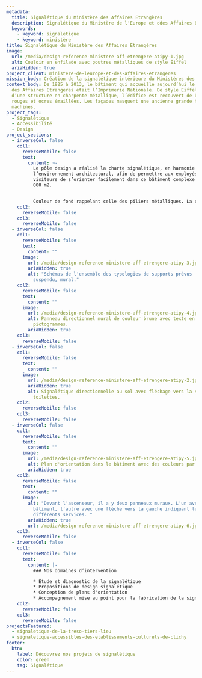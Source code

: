 ```yaml
---
metadata:
  title: Signalétique du Ministère des Affaires Etrangères
  description: Signalétique du Ministère de l'Europe et ddes Affaires Etrangères
  keywords:
    - keyword: signaletique
    - keyword: ministère
title: Signalétique du Ministère des Affaires Etrangères
image:
  url: /media/design-reference-ministere-aff-etrengere-atipy-1.jpg
  alt: Couloir en enfilade avec poutres métalliques de style Eiffel
  ariaHidden: true
project_client: ministere-de-leurope-et-des-affaires-etrangeres
mission_body: Création de la signalétique intérieure du Ministères des Affaires Étrangères
context_body: De 1925 à 2013, le bâtiment qui accueille aujourd’hui le Ministère
  des Affaires Etrangères était l’Imprimerie Nationale. De style Eiffel, doté
  d’une structure en charpente métallique, l’édifice est recouvert de briques
  rouges et ocres émaillées. Les façades masquent une ancienne grande halle des
  machines.
project_tags:
  - Signalétique
  - Accessibilité
  - Design
project_sections:
  - inverseCol: false
    col1:
      reverseMobile: false
      text:
        content: >-
          Le pôle design a réalisé la charte signalétique, en harmonie avec
          l’environnement architectural, afin de permettre aux employés et
          visiteurs de s’orienter facilement dans ce bâtiment complexe de 31
          000 m2.


          Couleur de fond rappelant celle des piliers métalliques. La couleur foncé permet un très bon contraste avec l’utilisation du blanc ou du bleu clair pour le texte et les pictogrammes.
    col2:
      reverseMobile: false
    col3:
      reverseMobile: false
  - inverseCol: false
    col1:
      reverseMobile: false
      text:
        content: ""
      image:
        url: /media/design-reference-ministere-aff-etrengere-atipy-3.jpg
        ariaHidden: true
        alt: "Schémas de l'ensemble des typologies de supports prévus : imposte,
          suspendu, mural."
    col2:
      reverseMobile: false
      text:
        content: ""
      image:
        url: /media/design-reference-ministere-aff-etrengere-atipy-4.jpg
        alt: Panneau directionnel mural de couleur brune avec texte en blanc et
          pictogrammes.
        ariaHidden: true
    col3:
      reverseMobile: false
  - inverseCol: false
    col1:
      reverseMobile: false
      text:
        content: ""
      image:
        url: /media/design-reference-ministere-aff-etrengere-atipy-2.jpg
        ariaHidden: true
        alt: Signalétique directionnelle au sol avec fléchage vers la sortie et les
          toilettes.
    col2:
      reverseMobile: false
    col3:
      reverseMobile: false
  - inverseCol: false
    col1:
      reverseMobile: false
      text:
        content: ""
      image:
        url: /media/design-reference-ministere-aff-etrengere-atipy-5.jpg
        alt: Plan d'orientation dans le bâtiment avec des couleurs par zones.
        ariaHidden: true
    col2:
      reverseMobile: false
      text:
        content: ""
      image:
        alt: "Devant l'ascenseur, il a y deux panneaux muraux. L'un avec le plan du
          bâtiment, l'autre avec une flèche vers la gauche indiquant les
          différents services. "
        ariaHidden: true
        url: /media/design-reference-ministere-aff-etrengere-atipy-6.jpg
    col3:
      reverseMobile: false
  - inverseCol: false
    col1:
      reverseMobile: false
      text:
        content: |-
          ### Nos domaines d’intervention

          * Etude et diagnostic de la signalétique 
          * Propositions de design signalétique
          * Conception de plans d'orientation
          * Accompagnement mise au point pour la fabrication de la signalétique
    col2:
      reverseMobile: false
    col3:
      reverseMobile: false
projectsFeatured:
  - signaletique-de-la-treso-tiers-lieu
  - signaletique-accessibles-des-etablissements-culturels-de-clichy
footer:
  btn:
    label: Découvrez nos projets de signalétique
    color: green
    tag: Signalétique
---
```

